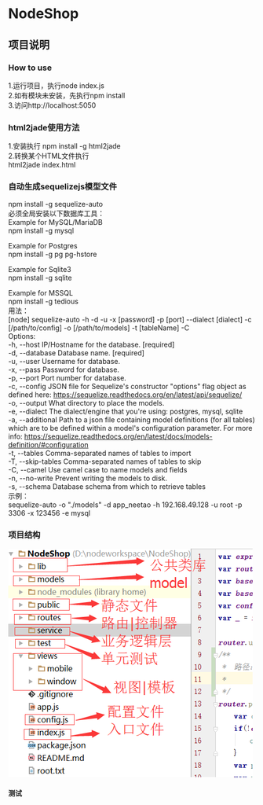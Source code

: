 # NodeShop  
## 项目说明  
###  How to use  
1.运行项目，执行node index.js  
2.如有模块未安装，先执行npm install  
3.访问http://localhost:5050  
### html2jade使用方法  
1.安装执行 npm install -g html2jade  
2.转换某个HTML文件执行  
  html2jade index.html  
### 自动生成sequelizejs模型文件  
 npm install -g sequelize-auto  
 必须全局安装以下数据库工具：  
 Example for MySQL/MariaDB   
 npm install -g mysql   
 
 Example for Postgres   
 npm install -g pg pg-hstore 
 
 Example for Sqlite3   
 npm install -g sqlite  
 
 Example for MSSQL   
 npm install -g tedious  
 用法：  
 [node] sequelize-auto -h <host> -d <database> -u <user> -x [password] -p [port]  --dialect [dialect] -c [/path/to/config] -o [/path/to/models] -t [tableName] -C  
 Options:  
   -h, --host        IP/Hostname for the database.   [required]  
   -d, --database    Database name.                  [required]  
   -u, --user        Username for database.  
   -x, --pass        Password for database.  
   -p, --port        Port number for database.  
   -c, --config      JSON file for Sequelize's constructor "options" flag object as defined here: https://sequelize.readthedocs.org/en/latest/api/sequelize/  
   -o, --output      What directory to place the models.  
   -e, --dialect     The dialect/engine that you're using: postgres, mysql, sqlite  
   -a, --additional  Path to a json file containing model definitions (for all tables) which are to be defined within a model's configuration parameter. For more info: https://sequelize.readthedocs.org/en/latest/docs/models-definition/#configuration  
   -t, --tables      Comma-separated names of tables to import  
   -T, --skip-tables Comma-separated names of tables to skip  
   -C, --camel       Use camel case to name models and fields  
   -n, --no-write    Prevent writing the models to disk.  
   -s, --schema      Database schema from which to retrieve tables  
   示例：  
   sequelize-auto -o "./models" -d app_neetao -h 192.168.49.128 -u root -p   3306 -x 123456 -e mysql  
### 项目结构        
![项目结构](public/doc/jiegou.png)
#### 测试
 